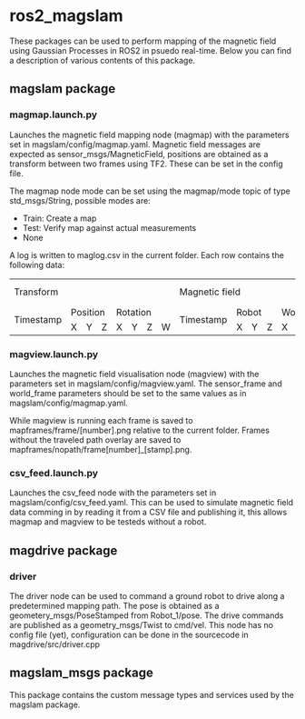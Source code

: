 # ros2_magslam
These packages can be used to perform mapping of the magnetic field using Gaussian Processes in ROS2 in psuedo real-time. Below you can find a description of various contents of this package.

## magslam package
### magmap.launch.py
Launches the magnetic field mapping node (magmap) with the parameters set in magslam/config/magmap.yaml. Magnetic field messages are expected as sensor_msgs/MagneticField, positions are obtained as a transform between two frames using TF2. These can be set in the config file.

The magmap node mode can be set using the magmap/mode topic of type std_msgs/String, possible modes are:
* Train: Create a map
* Test: Verify map against actual measurements
* None 

A log is written to maglog.csv in the current folder. Each row contains the following data:

<table>
      <tr><td colspan="8">Transform</td> <td colspan="7">Magnetic field</td> <td colspan="6">Magnetic field estimate (test only)</td></tr>
  <tr><td rowspan="2">Timestamp</td> <td colspan="3">Position</td> <td colspan="4">Rotation</td> <td rowspan="2">Timestamp</td> <td colspan="3">Robot</td> <td colspan="3">World</td> <td colspan="3">Mean</td> <td colspan="3">Covariance</td></tr>
      <tr><td>X</td><td>Y</td><td>Z</td><td>X</td><td>Y</td><td>Z</td><td>W</td><td>X</td><td>Y</td><td>Z</td><td>X</td><td>Y</td><td>Z</td><td>X</td><td>Y</td><td>Z</td><td>X</td><td>Y</td><td>Z</td>
</table>

### magview.launch.py
Launches the magnetic field visualisation node (magview) with the parameters set in magslam/config/magview.yaml. The sensor_frame and world_frame parameters should be set to the same values as in magslam/config/magmap.yaml.

While magview is running each frame is saved to mapframes/frame/[number].png relative to the current folder. Frames without the traveled path overlay are saved to mapframes/nopath/frame[number]\_[stamp].png. 

### csv_feed.launch.py
Launches the csv_feed node with the parameters set in magslam/config/csv_feed.yaml. This can be used to simulate magnetic field data comming in by reading it from a CSV file and publishing it, this allows magmap and magview to be testeds without a robot.

## magdrive package
### driver
The driver node can be used to command a ground robot to drive along a predetermined mapping path. The pose is obtained as a geometery_msgs/PoseStamped from Robot_1/pose. The drive commands are published as a geometry_msgs/Twist to cmd/vel. This node has no config file (yet), configuration can be done in the sourcecode in magdrive/src/driver.cpp

## magslam_msgs package
This package contains the custom message types and services used by the magslam package.

